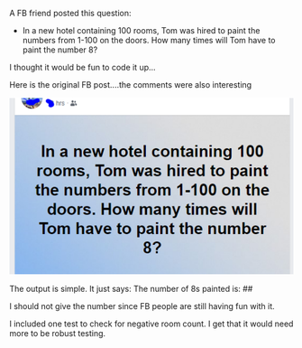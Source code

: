 A FB friend posted this question:

* In a new hotel containing 100 rooms, Tom was hired to paint the numbers from 1-100 on the doors. How many times will Tom have to paint the number 8?

I thought it would be fun to code it up...

Here is the original FB post....the comments were also interesting

![Image](readmeimages/originalFBpost.PNG "FB post")  

The output is simple. It just says:  The number of 8s painted is:  ##  

I should not give the number since FB people are still having fun with it.

I included one test to check for negative room count.  I get that it would need more to be robust testing.